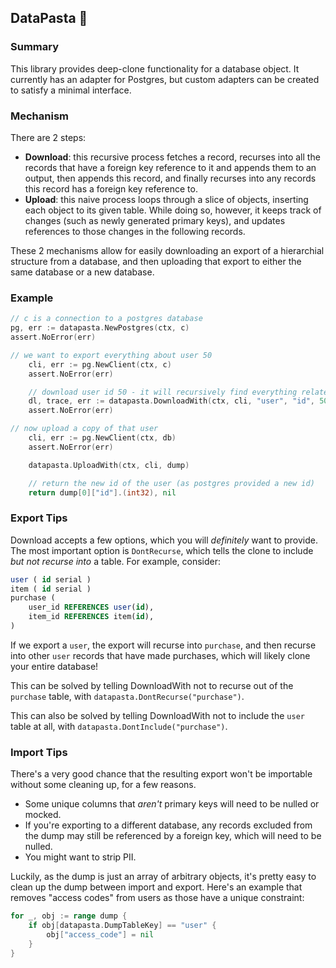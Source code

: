 ## DataPasta 🍝

### Summary

This library provides deep-clone functionality for a database object. It currently has an adapter for Postgres, but custom adapters can be created to satisfy a minimal interface.

### Mechanism

There are 2 steps:

- **Download**: this recursive process fetches a record, recurses into all the records that have a foreign key reference to it and appends them to an output, then appends this record, and finally recurses into any records this record has a foreign key reference to.
- **Upload**: this naive process loops through a slice of objects, inserting each object to its given table. While doing so, however, it keeps track of changes (such as newly generated primary keys), and updates references to those changes in the following records.

These 2 mechanisms allow for easily downloading an export of a hierarchial structure from a database, and then uploading that export to either the same database or a new database.

### Example

```go
// c is a connection to a postgres database
pg, err := datapasta.NewPostgres(ctx, c)
assert.NoError(err)

// we want to export everything about user 50
    cli, err := pg.NewClient(ctx, c)
    assert.NoError(err)

    // download user id 50 - it will recursively find everything related to the user
    dl, trace, err := datapasta.DownloadWith(ctx, cli, "user", "id", 50)
    assert.NoError(err)

// now upload a copy of that user
    cli, err := pg.NewClient(ctx, db)
    assert.NoError(err)

    datapasta.UploadWith(ctx, cli, dump)

    // return the new id of the user (as postgres provided a new id)
    return dump[0]["id"].(int32), nil
```

### Export Tips

Download accepts a few options, which you will *definitely* want to provide. The most important option is `DontRecurse`, which tells the clone to include *but not recurse into* a table. For example, consider:

```sql
user ( id serial )
item ( id serial )
purchase ( 
    user_id REFERENCES user(id), 
    item_id REFERENCES item(id),
)
```

If we export a `user`, the export will recurse into `purchase`, and then recurse into other `user` records that have made purchases, which will likely clone your entire database!

This can be solved by telling DownloadWith not to recurse out of the `purchase` table, with `datapasta.DontRecurse("purchase")`.

This can also be solved by telling DownloadWith not to include the `user` table at all, with `datapasta.DontInclude("purchase")`.

### Import Tips

There's a very good chance that the resulting export won't be importable without some cleaning up, for a few reasons.

- Some unique columns that *aren't* primary keys will need to be nulled or mocked.
- If you're exporting to a different database, any records excluded from the dump may still be referenced by a foreign key, which will need to be nulled.
- You might want to strip PII.

Luckily, as the dump is just an array of arbitrary objects, it's pretty easy to clean up the dump between import and export. Here's an example that removes "access codes" from users as those have a unique constraint:

```go
for _, obj := range dump {
    if obj[datapasta.DumpTableKey] == "user" {
		obj["access_code"] = nil
	}
}
```